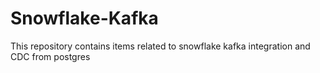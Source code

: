 # Snowflake-Kafka
This repository contains items related to snowflake kafka integration and CDC from postgres
